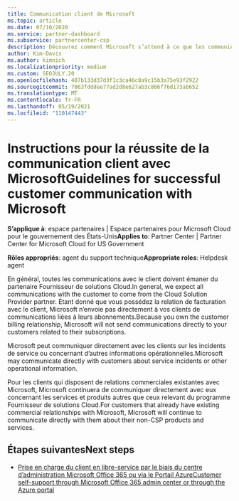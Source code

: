 ```yaml
---
title: Communication client de Microsoft
ms.topic: article
ms.date: 07/10/2020
ms.service: partner-dashboard
ms.subservice: partnercenter-csp
description: Découvrez comment Microsoft s’attend à ce que les communications des clients se produisent entre les clients et les partenaires dans le programme du fournisseur de solutions Cloud.
author: Kim-Davis
ms.author: kimnich
ms.localizationpriority: medium
ms.custom: SEOJULY.20
ms.openlocfilehash: 407b133d37d3f1c3ca46c8a9c15b3a75e93f2922
ms.sourcegitcommit: 7063fdddee77ad2d8e627ab3c806f76d173ab652
ms.translationtype: MT
ms.contentlocale: fr-FR
ms.lasthandoff: 05/19/2021
ms.locfileid: "110147443"
---
```

# <a name="guidelines-for-successful-customer-communication-with-microsoft"></a><span data-ttu-id="e3f0d-103">Instructions pour la réussite de la communication client avec Microsoft</span><span class="sxs-lookup"><span data-stu-id="e3f0d-103">Guidelines for successful customer communication with Microsoft</span></span>

<span data-ttu-id="e3f0d-104">**S’applique à**: espace partenaires | Espace partenaires pour Microsoft Cloud pour le gouvernement des États-Unis</span><span class="sxs-lookup"><span data-stu-id="e3f0d-104">**Applies to**: Partner Center | Partner Center for Microsoft Cloud for US Government</span></span>

<span data-ttu-id="e3f0d-105">**Rôles appropriés**: agent du support technique</span><span class="sxs-lookup"><span data-stu-id="e3f0d-105">**Appropriate roles**: Helpdesk agent</span></span>

<span data-ttu-id="e3f0d-106">En général, toutes les communications avec le client doivent émaner du partenaire Fournisseur de solutions&nbsp;Cloud.</span><span class="sxs-lookup"><span data-stu-id="e3f0d-106">In general, we expect all communications with the customer to come from the Cloud Solution Provider partner.</span></span> <span data-ttu-id="e3f0d-107">Étant donné que vous possédez la relation de facturation avec le client, Microsoft n’envoie pas directement à vos clients de communications liées à leurs abonnements.</span><span class="sxs-lookup"><span data-stu-id="e3f0d-107">Because you own the customer billing relationship, Microsoft will not send communications directly to your customers related to their subscriptions.</span></span>

<span data-ttu-id="e3f0d-108">Microsoft peut communiquer directement avec les clients sur les incidents de service ou concernant d’autres informations opérationnelles.</span><span class="sxs-lookup"><span data-stu-id="e3f0d-108">Microsoft may communicate directly with customers about service incidents or other operational information.</span></span>

<span data-ttu-id="e3f0d-109">Pour les clients qui disposent de relations commerciales existantes avec Microsoft, Microsoft continuera de communiquer directement avec eux concernant les services et produits autres que ceux relevant du programme Fournisseur de solutions Cloud.</span><span class="sxs-lookup"><span data-stu-id="e3f0d-109">For customers that already have existing commercial relationships with Microsoft, Microsoft will continue to communicate directly with them about their non-CSP products and services.</span></span>

## <a name="next-steps"></a><span data-ttu-id="e3f0d-110">Étapes suivantes</span><span class="sxs-lookup"><span data-stu-id="e3f0d-110">Next steps</span></span>

- [<span data-ttu-id="e3f0d-111">Prise en charge du client en libre-service par le biais du centre d’administration Microsoft Office 365 ou via le Portail Azure</span><span class="sxs-lookup"><span data-stu-id="e3f0d-111">Customer self-support through Microsoft Office 365 admin center or through the Azure portal</span></span>](customer-self-support.md)